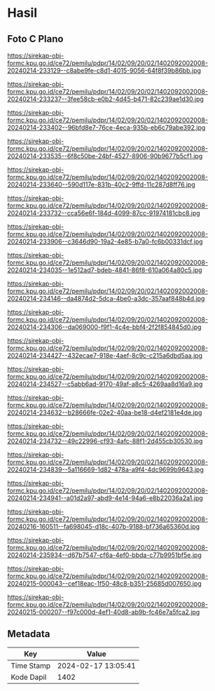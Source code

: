 # Hasil

## Foto C Plano

https://sirekap-obj-formc.kpu.go.id/ce72/pemilu/pdpr/14/02/09/20/02/1402092002008-20240214-233129--c8abe9fe-c8d1-4015-9056-64f8f39b86bb.jpg

https://sirekap-obj-formc.kpu.go.id/ce72/pemilu/pdpr/14/02/09/20/02/1402092002008-20240214-233237--3fee58cb-e0b2-4d45-b471-82c239ae1d30.jpg

https://sirekap-obj-formc.kpu.go.id/ce72/pemilu/pdpr/14/02/09/20/02/1402092002008-20240214-233402--96bfd8e7-76ce-4eca-935b-eb6c79abe392.jpg

https://sirekap-obj-formc.kpu.go.id/ce72/pemilu/pdpr/14/02/09/20/02/1402092002008-20240214-233535--6f8c50be-24bf-4527-8906-90b9677b5cf1.jpg

https://sirekap-obj-formc.kpu.go.id/ce72/pemilu/pdpr/14/02/09/20/02/1402092002008-20240214-233640--590d117e-831b-40c2-9ffd-11c287d8ff76.jpg

https://sirekap-obj-formc.kpu.go.id/ce72/pemilu/pdpr/14/02/09/20/02/1402092002008-20240214-233732--cca56e6f-184d-4099-87cc-91974181cbc8.jpg

https://sirekap-obj-formc.kpu.go.id/ce72/pemilu/pdpr/14/02/09/20/02/1402092002008-20240214-233906--c3646d90-19a2-4e85-b7a0-fc6b00331dcf.jpg

https://sirekap-obj-formc.kpu.go.id/ce72/pemilu/pdpr/14/02/09/20/02/1402092002008-20240214-234035--1e512ad7-bdeb-4841-86f8-610a064a80c5.jpg

https://sirekap-obj-formc.kpu.go.id/ce72/pemilu/pdpr/14/02/09/20/02/1402092002008-20240214-234146--da4874d2-5dca-4be0-a3dc-357aaf848b4d.jpg

https://sirekap-obj-formc.kpu.go.id/ce72/pemilu/pdpr/14/02/09/20/02/1402092002008-20240214-234306--da069000-f9f1-4c4e-bbf4-2f2f854845d0.jpg

https://sirekap-obj-formc.kpu.go.id/ce72/pemilu/pdpr/14/02/09/20/02/1402092002008-20240214-234427--432ecae7-918e-4aef-8c9c-c215a6dbd5aa.jpg

https://sirekap-obj-formc.kpu.go.id/ce72/pemilu/pdpr/14/02/09/20/02/1402092002008-20240214-234527--c5abb6ad-9170-49af-a8c5-4269aa8d16a9.jpg

https://sirekap-obj-formc.kpu.go.id/ce72/pemilu/pdpr/14/02/09/20/02/1402092002008-20240214-234632--b28666fe-02e2-40aa-be18-d4ef2181e4de.jpg

https://sirekap-obj-formc.kpu.go.id/ce72/pemilu/pdpr/14/02/09/20/02/1402092002008-20240214-234732--49c22996-cf93-4afc-88f1-2d455cb30530.jpg

https://sirekap-obj-formc.kpu.go.id/ce72/pemilu/pdpr/14/02/09/20/02/1402092002008-20240214-234839--5a116669-1d82-478a-a9f4-4dc9699b9643.jpg

https://sirekap-obj-formc.kpu.go.id/ce72/pemilu/pdpr/14/02/09/20/02/1402092002008-20240214-234941--a01d2a97-abd9-4e14-94a6-e8b22036a2a1.jpg

https://sirekap-obj-formc.kpu.go.id/ce72/pemilu/pdpr/14/02/09/20/02/1402092002008-20240216-160511--fa698045-d18c-407b-9188-bf736a65360d.jpg

https://sirekap-obj-formc.kpu.go.id/ce72/pemilu/pdpr/14/02/09/20/02/1402092002008-20240214-235934--d67b7547-cf6a-4ef0-bbda-c77b9951bf5e.jpg

https://sirekap-obj-formc.kpu.go.id/ce72/pemilu/pdpr/14/02/09/20/02/1402092002008-20240215-000043--cef18eac-1f50-48c8-b351-25685d007650.jpg

https://sirekap-obj-formc.kpu.go.id/ce72/pemilu/pdpr/14/02/09/20/02/1402092002008-20240215-000207--f97c000d-4ef1-40d8-ab9b-fc46e7a5fca2.jpg


## Metadata

| Key        | Value               |
| ---------- | ------------------- |
| Time Stamp | 2024-02-17 13:05:41 |
| Kode Dapil | 1402                |



